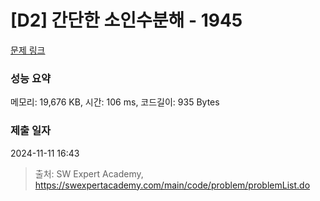 # [D2] 간단한 소인수분해 - 1945 

[문제 링크](https://swexpertacademy.com/main/code/problem/problemDetail.do?contestProbId=AV5Pl0Q6ANQDFAUq) 

### 성능 요약

메모리: 19,676 KB, 시간: 106 ms, 코드길이: 935 Bytes

### 제출 일자

2024-11-11 16:43



> 출처: SW Expert Academy, https://swexpertacademy.com/main/code/problem/problemList.do